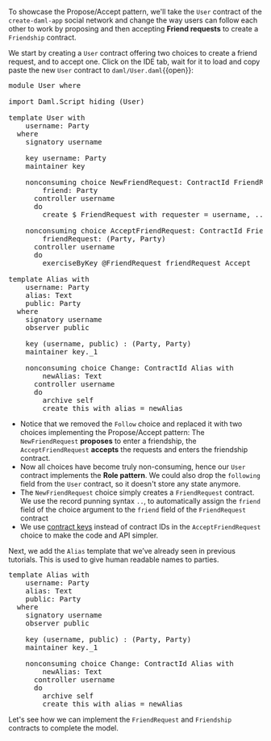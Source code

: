 To showcase the Propose/Accept pattern, we'll take the `User` contract of the `create-daml-app`
social network and change the way users can follow each other to work by proposing and then
accepting **Friend requests** to create a `Friendship` contract.

We start by creating a `User` contract offering two choices to create a friend request, and to
accept one. Click on the IDE tab, wait for it to load and copy paste the new `User` contract to
`daml/User.daml`{{open}}:

<pre class="file" data-filename="daml/User.daml" data-target="append">
module User where

import Daml.Script hiding (User)

template User with
    username: Party
  where
    signatory username

    key username: Party
    maintainer key

    nonconsuming choice NewFriendRequest: ContractId FriendRequest with
        friend: Party
      controller username
      do
        create $ FriendRequest with requester = username, ..

    nonconsuming choice AcceptFriendRequest: ContractId Friendship with
        friendRequest: (Party, Party)
      controller username
      do
        exerciseByKey @FriendRequest friendRequest Accept

template Alias with
    username: Party
    alias: Text
    public: Party
  where
    signatory username
    observer public

    key (username, public) : (Party, Party)
    maintainer key._1

    nonconsuming choice Change: ContractId Alias with
        newAlias: Text
      controller username
      do
        archive self
        create this with alias = newAlias
</pre>

- Notice that we removed the `Follow` choice and replaced it with two choices implementing the
  Propose/Accept pattern: The `NewFriendRequest` **proposes** to enter a friendship, the
  `AcceptFriendRequest` **accepts** the requests and enters the friendship contract.
- Now all choices have become truly non-consuming, hence our `User` contract implements the **Role
  pattern**. We could also drop the `following` field from the `User` contract, so it doesn't store
  any state anymore.
- The `NewFriendRequest` choice simply creates a `FriendRequest` contract. We use the record punning
  syntax `..`, to automatically assign the `friend` field of the choice argument to the `friend`
  field of the `FriendRequest` contract
- We use [contract keys](https://daml.com/interactive-tutorials/fundamental-concepts/contract-keys) instead of
  contract IDs in the `AcceptFriendRequest` choice to make the code and API simpler.

Next, we add the `Alias` template that we’ve already seen in previous tutorials. This is used
to give human readable names to parties.

<pre class="file" data-filename="daml/User.daml" data-target="append">
template Alias with
    username: Party
    alias: Text
    public: Party
  where
    signatory username
    observer public

    key (username, public) : (Party, Party)
    maintainer key._1

    nonconsuming choice Change: ContractId Alias with
        newAlias: Text
      controller username
      do
        archive self
        create this with alias = newAlias
</pre>

Let's see how we can implement the `FriendRequest` and `Friendship` contracts to complete the model.
